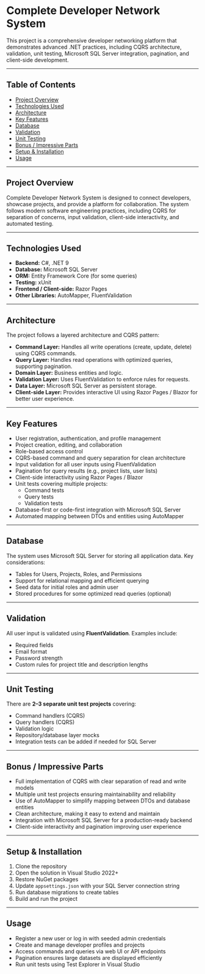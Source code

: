 # Complete Developer Network System

This project is a comprehensive developer networking platform that demonstrates advanced .NET practices, including CQRS architecture, validation, unit testing, Microsoft SQL Server integration, pagination, and client-side development.

---

## Table of Contents

- [Project Overview](#project-overview)  
- [Technologies Used](#technologies-used)  
- [Architecture](#architecture)  
- [Key Features](#key-features)  
- [Database](#database)  
- [Validation](#validation)  
- [Unit Testing](#unit-testing)  
- [Bonus / Impressive Parts](#bonus--impressive-parts)  
- [Setup & Installation](#setup--installation)  
- [Usage](#usage)  

---

## Project Overview

Complete Developer Network System is designed to connect developers, showcase projects, and provide a platform for collaboration. The system follows modern software engineering practices, including CQRS for separation of concerns, input validation, client-side interactivity, and automated testing.

---

## Technologies Used

- **Backend:** C#, .NET 9  
- **Database:** Microsoft SQL Server  
- **ORM:** Entity Framework Core (for some queries)  
- **Testing:** xUnit  
- **Frontend / Client-side:** Razor Pages  
- **Other Libraries:** AutoMapper, FluentValidation  

---

## Architecture

The project follows a layered architecture and CQRS pattern:

- **Command Layer:** Handles all write operations (create, update, delete) using CQRS commands.  
- **Query Layer:** Handles read operations with optimized queries, supporting pagination.  
- **Domain Layer:** Business entities and logic.  
- **Validation Layer:** Uses FluentValidation to enforce rules for requests.  
- **Data Layer:** Microsoft SQL Server as persistent storage.  
- **Client-side Layer:** Provides interactive UI using Razor Pages / Blazor for better user experience.  

---

## Key Features

- User registration, authentication, and profile management  
- Project creation, editing, and collaboration  
- Role-based access control  
- CQRS-based command and query separation for clean architecture  
- Input validation for all user inputs using FluentValidation  
- Pagination for query results (e.g., project lists, user lists)  
- Client-side interactivity using Razor Pages / Blazor  
- Unit tests covering multiple projects:  
  - Command tests  
  - Query tests  
  - Validation tests  
- Database-first or code-first integration with Microsoft SQL Server  
- Automated mapping between DTOs and entities using AutoMapper  

---

## Database

The system uses Microsoft SQL Server for storing all application data. Key considerations:

- Tables for Users, Projects, Roles, and Permissions  
- Support for relational mapping and efficient querying  
- Seed data for initial roles and admin user  
- Stored procedures for some optimized read queries (optional)  

---

## Validation

All user input is validated using **FluentValidation**. Examples include:

- Required fields  
- Email format  
- Password strength  
- Custom rules for project title and description lengths  

---

## Unit Testing

There are **2–3 separate unit test projects** covering:

- Command handlers (CQRS)  
- Query handlers (CQRS)  
- Validation logic  
- Repository/database layer mocks  
- Integration tests can be added if needed for SQL Server  

---

## Bonus / Impressive Parts

- Full implementation of CQRS with clear separation of read and write models  
- Multiple unit test projects ensuring maintainability and reliability  
- Use of AutoMapper to simplify mapping between DTOs and database entities  
- Clean architecture, making it easy to extend and maintain  
- Integration with Microsoft SQL Server for a production-ready backend  
- Client-side interactivity and pagination improving user experience  

---

## Setup & Installation

1. Clone the repository  
2. Open the solution in Visual Studio 2022+  
3. Restore NuGet packages  
4. Update `appsettings.json` with your SQL Server connection string  
5. Run database migrations to create tables  
6. Build and run the project  

---

## Usage

- Register a new user or log in with seeded admin credentials  
- Create and manage developer profiles and projects  
- Access commands and queries via web UI or API endpoints  
- Pagination ensures large datasets are displayed efficiently  
- Run unit tests using Test Explorer in Visual Studio  
